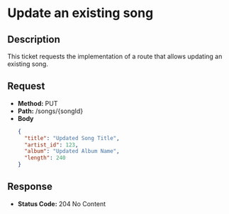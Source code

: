 # Update an existing song

## Description
This ticket requests the implementation of a route that allows updating an existing song.

## Request
- **Method:** PUT
- **Path:** /songs/{songId}
- **Body**
  ```json
  {
    "title": "Updated Song Title",
    "artist_id": 123,
    "album": "Updated Album Name",
    "length": 240
  }
  ```

## Response
- **Status Code:** 204 No Content

